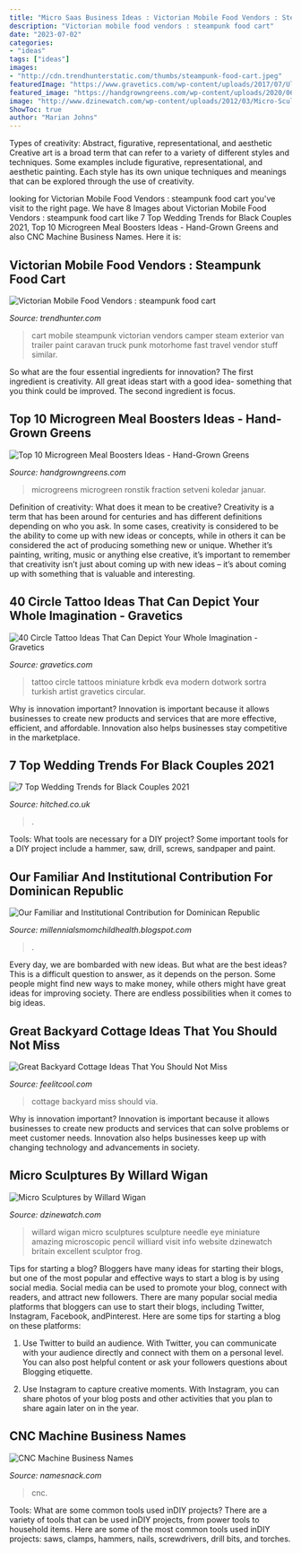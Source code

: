 ```yaml
---
title: "Micro Saas Business Ideas : Victorian Mobile Food Vendors : Steampunk Food Cart"
description: "Victorian mobile food vendors : steampunk food cart"
date: "2023-07-02"
categories:
- "ideas"
tags: ["ideas"]
images:
- "http://cdn.trendhunterstatic.com/thumbs/steampunk-food-cart.jpeg"
featuredImage: "https://www.gravetics.com/wp-content/uploads/2017/07/Ultimate-Dotwork-Miniture-Circle-Tattoo.jpg"
featured_image: "https://handgrowngreens.com/wp-content/uploads/2020/06/shutterstock_1641783988-scaled.jpg"
image: "http://www.dzinewatch.com/wp-content/uploads/2012/03/Micro-Sculptures-by-Willard-Wigan-14.jpg"
ShowToc: true
author: "Marian Johns"
---
```



Types of creativity: Abstract, figurative, representational, and aesthetic
Creative art is a broad term that can refer to a variety of different styles and techniques. Some examples include figurative, representational, and aesthetic painting. Each style has its own unique techniques and meanings that can be explored through the use of creativity.

	

		
looking for Victorian Mobile Food Vendors : steampunk food cart you've visit to the right page. We have 8 Images about Victorian Mobile Food Vendors : steampunk food cart like 7 Top Wedding Trends for Black Couples 2021, Top 10 Microgreen Meal Boosters Ideas - Hand-Grown Greens and also CNC Machine Business Names. Here it is:
		
    
## Victorian Mobile Food Vendors : Steampunk Food Cart

<img loading=lazy src="http://cdn.trendhunterstatic.com/thumbs/steampunk-food-cart.jpeg" onerror="this.onerror=null;this.src='https://tse1.mm.bing.net/th?id=OIP.Y-TY1_kUGZqVTFvFOMvvygHaFK&amp;pid=15.1';" alt="Victorian Mobile Food Vendors : steampunk food cart">

_Source: trendhunter.com_

>cart mobile steampunk victorian vendors camper steam exterior van trailer paint caravan truck punk motorhome fast travel vendor stuff similar. 

	

So what are the four essential ingredients for innovation? The first ingredient is creativity. All great ideas start with a good idea- something that you think could be improved. The second ingredient is focus.

    
## Top 10 Microgreen Meal Boosters Ideas - Hand-Grown Greens

<img loading=lazy src="https://handgrowngreens.com/wp-content/uploads/2020/06/shutterstock_1641783988-scaled.jpg" onerror="this.onerror=null;this.src='https://tse4.mm.bing.net/th?id=OIP.Gcwir3RR9sawgAE2X_zFggHaE8&amp;pid=15.1';" alt="Top 10 Microgreen Meal Boosters Ideas - Hand-Grown Greens">

_Source: handgrowngreens.com_

>microgreens microgreen ronstik fraction setveni koledar januar. 

	

Definition of creativity: What does it mean to be creative?
Creativity is a term that has been around for centuries and has different definitions depending on who you ask. In some cases, creativity is considered to be the ability to come up with new ideas or concepts, while in others it can be considered the act of producing something new or unique. Whether it’s painting, writing, music or anything else creative, it’s important to remember that creativity isn’t just about coming up with new ideas – it’s about coming up with something that is valuable and interesting.

    
## 40 Circle Tattoo Ideas That Can Depict Your Whole Imagination - Gravetics

<img loading=lazy src="https://www.gravetics.com/wp-content/uploads/2017/07/Ultimate-Dotwork-Miniture-Circle-Tattoo.jpg" onerror="this.onerror=null;this.src='https://tse2.mm.bing.net/th?id=OIP.TcWFLlpLM3eprHZD-5eEGgHaG7&amp;pid=15.1';" alt="40 Circle Tattoo Ideas That Can Depict Your Whole Imagination - Gravetics">

_Source: gravetics.com_

>tattoo circle tattoos miniature krbdk eva modern dotwork sortra turkish artist gravetics circular. 

	

Why is innovation important?
Innovation is important because it allows businesses to create new products and services that are more effective, efficient, and affordable. Innovation also helps businesses stay competitive in the marketplace.

    
## 7 Top Wedding Trends For Black Couples 2021

<img loading=lazy src="https://cdn0.hitched.co.uk/articles/images/3/9/2/5/img_85293/t20_wedding-trends-for-black-couples.jpg" onerror="this.onerror=null;this.src='https://tse4.mm.bing.net/th?id=OIP.pBMOPc90UJlJqjsNXokUVQHaFj&amp;pid=15.1';" alt="7 Top Wedding Trends for Black Couples 2021">

_Source: hitched.co.uk_

>. 

	

Tools: What tools are necessary for a DIY project?
Some important tools for a DIY project include a hammer, saw, drill, screws, sandpaper and paint.

    
## Our Familiar And Institutional Contribution For Dominican Republic

<img loading=lazy src="https://lh6.googleusercontent.com/proxy/cMWKi0ER9zld1oNX5MXN189Par23c5LD8vsgtfgnPUylO00PsjFjb8hhsNj-TPw-H3CRpIWXTVuurhHPVWGLbL_8ru0=w1200-h630-n-k-no-nu" onerror="this.onerror=null;this.src='https://tse4.mm.bing.net/th?id=OIP.iIQhOs-VSEK51pYwez3RDgHaFj&amp;pid=15.1';" alt="Our Familiar and Institutional Contribution for Dominican Republic">

_Source: millennialsmomchildhealth.blogspot.com_

>. 

	

Every day, we are bombarded with new ideas. But what are the best ideas? This is a difficult question to answer, as it depends on the person. Some people might find new ways to make money, while others might have great ideas for improving society. There are endless possibilities when it comes to big ideas.

    
## Great Backyard Cottage Ideas That You Should Not Miss

<img loading=lazy src="http://feelitcool.com/wp-content/uploads/2017/01/great-backyard-cottage-ideas10.jpg" onerror="this.onerror=null;this.src='https://tse2.mm.bing.net/th?id=OIP.hodEObRpUiZUrJc8HBAS1AHaLH&amp;pid=15.1';" alt="Great Backyard Cottage Ideas That You Should Not Miss">

_Source: feelitcool.com_

>cottage backyard miss should via. 

	

Why is innovation important?
Innovation is important because it allows businesses to create new products and services that can solve problems or meet customer needs. Innovation also helps businesses keep up with changing technology and advancements in society.

    
## Micro Sculptures By Willard Wigan

<img loading=lazy src="http://www.dzinewatch.com/wp-content/uploads/2012/03/Micro-Sculptures-by-Willard-Wigan-14.jpg" onerror="this.onerror=null;this.src='https://tse3.mm.bing.net/th?id=OIP.5MXEX7pVLkDyukmplN6XcQHaLH&amp;pid=15.1';" alt="Micro Sculptures by Willard Wigan">

_Source: dzinewatch.com_

>willard wigan micro sculptures sculpture needle eye miniature amazing microscopic pencil williard visit info website dzinewatch britain excellent sculptor frog. 

	

Tips for starting a blog?
Bloggers have many ideas for starting their blogs, but one of the most popular and effective ways to start a blog is by using social media. Social media can be used to promote your blog, connect with readers, and attract new followers. There are many popular social media platforms that bloggers can use to start their blogs, including Twitter, Instagram, Facebook, andPinterest. Here are some tips for starting a blog on these platforms:
1. Use Twitter to build an audience. With Twitter, you can communicate with your audience directly and connect with them on a personal level. You can also post helpful content or ask your followers questions about Blogging etiquette.

2. Use Instagram to capture creative moments. With Instagram, you can share photos of your blog posts and other activities that you plan to share again later on in the year.

    
## CNC Machine Business Names

<img loading=lazy src="https://www.namesnack.com/images/namesnack-cnc-machine-business-names-4768x3179-20201112.jpeg?crop=40:21,smart&amp;width=1200&amp;dpr=2" onerror="this.onerror=null;this.src='https://tse2.mm.bing.net/th?id=OIP.CJIljRs45HM86qUjeJWBDgHaD4&amp;pid=15.1';" alt="CNC Machine Business Names">

_Source: namesnack.com_

>cnc. 

	

Tools: What are some common tools used inDIY projects?
There are a variety of tools that can be used inDIY projects, from power tools to household items. Here are some of the most common tools used inDIY projects: saws, clamps, hammers, nails, screwdrivers, drill bits, and torches.

